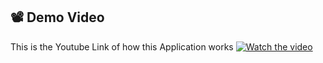 ## 📽️ Demo Video
This is the Youtube Link of how this Application works
[![Watch the video](https://img.youtube.com/vi/qhZHLsZrzOQ/0.jpg)](https://www.youtube.com/watch?v=qhZHLsZrzOQ)
